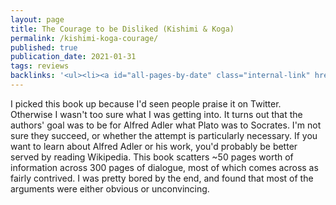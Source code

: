 ```yaml
---
layout: page
title: The Courage to be Disliked (Kishimi & Koga)
permalink: /kishimi-koga-courage/
published: true
publication_date: 2021-01-31
tags: reviews
backlinks: '<ul><li><a id="all-pages-by-date" class="internal-link" href="/all-pages-by-date/">All pages by date</a></li><li><a id="books-published-in-2019" class="internal-link" href="/books-published-in-2019/">Published in 2019</a></li><li><a id="books-read-in-2021" class="internal-link" href="/books-read-in-2021/">Read in 2021</a></li><li><a id="books-tag-nonfiction" class="internal-link" href="/books-tag-nonfiction/">Nonfiction</a></li><li><a id="books-tag-psychology" class="internal-link" href="/books-tag-psychology/">Psychology</a></li><li><a id="books-tag-self-help" class="internal-link" href="/books-tag-self-help/">Self-help</a></li><li><a id="reviews" class="internal-link" href="/reviews/">Reviews</a></li></ul>'
---
```


I picked this book up because I'd seen people praise it on Twitter. Otherwise I wasn't too sure what I was getting into. It turns out that the authors' goal was to be for Alfred Adler what Plato was to Socrates. I'm not sure they succeed, or whether the attempt is particularly necessary. If you want to learn about Alfred Adler or his work, you'd probably be better served by reading Wikipedia. This book scatters ~50 pages worth of information across 300 pages of dialogue, most of which comes across as fairly contrived. I was pretty bored by the end, and found that most of the arguments were either obvious or unconvincing.